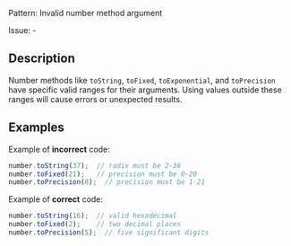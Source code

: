 Pattern: Invalid number method argument

Issue: -

## Description

Number methods like `toString`, `toFixed`, `toExponential`, and `toPrecision` have specific valid ranges for their arguments. Using values outside these ranges will cause errors or unexpected results.

## Examples

Example of **incorrect** code:
```javascript
number.toString(37);  // radix must be 2-36
number.toFixed(21);   // precision must be 0-20
number.toPrecision(0);  // precision must be 1-21
```

Example of **correct** code:
```javascript
number.toString(16);  // valid hexadecimal
number.toFixed(2);    // two decimal places
number.toPrecision(5);  // five significant digits 
```